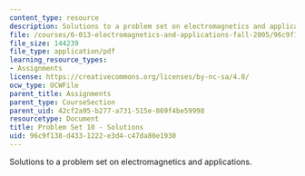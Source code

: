 ```yaml
---
content_type: resource
description: Solutions to a problem set on electromagnetics and applications.
file: /courses/6-013-electromagnetics-and-applications-fall-2005/96c9f138d4331222e3d4c47da80e1930_ps10_solution.pdf
file_size: 144239
file_type: application/pdf
learning_resource_types:
- Assignments
license: https://creativecommons.org/licenses/by-nc-sa/4.0/
ocw_type: OCWFile
parent_title: Assignments
parent_type: CourseSection
parent_uid: 42cf2a95-b277-a731-515e-869f4be59998
resourcetype: Document
title: Problem Set 10 - Solutions
uid: 96c9f138-d433-1222-e3d4-c47da80e1930
---
```

Solutions to a problem set on electromagnetics and applications.